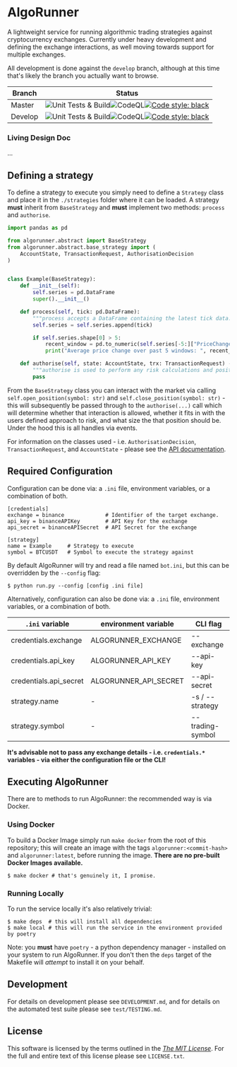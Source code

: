#  AlgoRunner

A lightweight service for running algorithmic trading strategies against cryptocurrency exchanges. Currently under heavy development and defining the exchange interactions, as well moving towards support for multiple exchanges.

All development is done against the `develop` branch, although at this time that's likely the branch you actually want to browse.

| Branch  | Status                                                       |
| ------- | ------------------------------------------------------------ |
| Master  | ![Unit Tests & Build](https://github.com/FergusInLondon/Runner/actions/workflows/pythonapp.yml/badge.svg)![CodeQL](https://github.com/FergusInLondon/Runner/actions/workflows/codeql-analysis.yml/badge.svg)[![Code style: black](https://img.shields.io/badge/code%20style-black-000000.svg)](https://github.com/psf/black) |
| Develop | ![Unit Tests & Build](https://github.com/FergusInLondon/Runner/actions/workflows/pythonapp.yml/badge.svg?branch=develop)![CodeQL](https://github.com/FergusInLondon/Runner/actions/workflows/codeql-analysis.yml/badge.svg?branch=develop)[![Code style: black](https://img.shields.io/badge/code%20style-black-000000.svg)](https://github.com/psf/black) |

### Living Design Doc

...

## Defining a strategy

To define a strategy to execute you simply need to define a `Strategy` class and place it in the `./strategies` folder where it can be loaded. A strategy **must** inherit from `BaseStrategy` and **must** implement two methods: `process` and `authorise`.

```python
import pandas as pd

from algorunner.abstract import BaseStrategy
from algorunner.abstract.base_strategy import (
    AccountState, TransactionRequest, AuthorisationDecision
)


class Example(BaseStrategy):
    def __init__(self):
        self.series = pd.DataFrame
        super().__init__()

    def process(self, tick: pd.DataFrame):
      	"""process accepts a DataFrame containing the latest tick data."""
        self.series = self.series.append(tick)

        if self.series.shape[0] > 5:
            recent_window = pd.to_numeric(self.series[-5:]["PriceChange"])
            print("Average price change over past 5 windows: ", recent_window.mean())

    def authorise(self, state: AccountState, trx: TransactionRequest) -> AuthorisationDecision:
      	"""authorise is used to perform any risk calculations and position sizing."""
        pass
```

From the `BaseStrategy` class you can interact with the market via calling `self.open_position(symbol: str)` and `self.close_position(symbol: str)` - this will subsequently be passed through to the `authorise(...)` call which will determine whether that interaction is allowed, whether it fits in with the users defined approach to risk, and what size the that position should be. Under the hood this is all handles via events.

For information on the classes used - i.e. `AuthorisationDecision`, `TransactionRequest`, and `AccountState` - please see the [API documentation](https://fergusinlondon.github.io/Runner/).

## Required Configuration

Configuration can be done via: a `.ini` file, environment variables, or a combination of both.

```
[credentials]
exchange = binance             # Identifier of the target exchange.
api_key = binanceAPIKey        # API Key for the exchange
api_secret = binanceAPISecret  # API Secret for the exchange

[strategy]
name = Example     # Strategy to execute
symbol = BTCUSDT   # Symbol to execute the strategy against
```

By default AlgoRunner will try and read a file named `bot.ini`, but this can be overridden by the `--config` flag:

```
$ python run.py --config [config .ini file]
```

Alternatively, configuration can also be done via: a `.ini` file, environment variables, or a combination of both. 

| `.ini` variable        | environment variable  | CLI flag         |
| ---------------------- | --------------------- | ---------------- |
| credentials.exchange   | ALGORUNNER_EXCHANGE   | --exchange       |
| credentials.api_key    | ALGORUNNER_API_KEY    | --api-key        |
| credentials.api_secret | ALGORUNNER_API_SECRET | --api-secret     |
| strategy.name          | -                     | -s / --strategy  |
| strategy.symbol        | -                     | --trading-symbol |

**It's advisable not to pass any exchange details - i.e. `credentials.*`  variables - via either the configuration file or the CLI!**

## Executing AlgoRunner

There are to methods to run AlgoRunner: the recommended way is via Docker.

### Using Docker

To build a Docker Image simply run `make docker` from the root of this repository; this will create an image with the tags `algorunner:<commit-hash>` and `algorunner:latest`, before running the image. **There are no pre-built Docker Images available.**

```
$ make docker # that's genuinely it, I promise.
```

### Running Locally

To run the service locally it's also relatively trivial:

```
$ make deps  # this will install all dependencies
$ make local # this will run the service in the environment provided by poetry
```

Note: you **must** have `poetry` - a python dependency manager - installed on your system to run AlgoRunner. If you don't then the `deps` target of the Makefile will *attempt* to install it on your behalf.

## Development

For details on development please see `DEVELOPMENT.md`, and for details on the automated test suite please see `test/TESTING.md`.

## License

This software is licensed by the terms outlined in the [*The MIT License*](https://opensource.org/licenses/MIT). For the full and entire text of this license please see `LICENSE.txt`.
